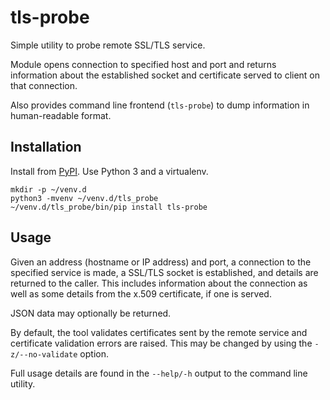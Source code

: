 # tls-probe
Simple utility to probe remote SSL/TLS service.

Module opens connection to specified host and port and returns information
about the established socket and certificate served to client on that
connection.

Also provides command line frontend (`tls-probe`) to dump information in
human-readable format.

## Installation

Install from [PyPI](https://test.pypi.org/project/tls-probe/).
Use Python 3 and a virtualenv. 

```
mkdir -p ~/venv.d
python3 -mvenv ~/venv.d/tls_probe
~/venv.d/tls_probe/bin/pip install tls-probe
```

## Usage
Given an address (hostname or IP address) and port, a connection to the
specified service is made, a SSL/TLS socket is established, and details are
returned to the caller. This includes information about the connection as well
as some details from the x.509 certificate, if one is served.

JSON data may optionally be returned.

By default, the tool validates certificates sent by the remote service and
certificate validation errors are raised. This may be changed by using the
`-z/--no-validate` option.

Full usage details are found in the `--help/-h` output to the command line
utility.

